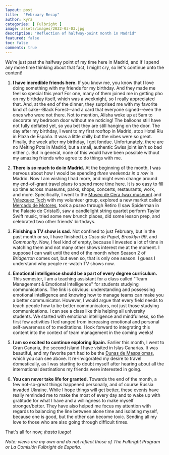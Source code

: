 ```yaml
---
layout: post
title:  "February Recap"
author: kyra
categories: [ Fulbright ]
image: assets/images/2022-03-03.jpg
description: "Reflection of halfway-point month in Madrid"
featured: false
toc: false
comments: true
---
```


We're just past the halfway point of my time here in Madrid, and if I spend any more time thinking about that fact, I might cry, so let's continue onto the content!

1. **I have incredible friends here.** If you know me, you know that I love doing something with my friends for my birthday. And they made me feel so special this year! For one, many of them joined me in getting pho on my birthday itself, which was a weeknight, so I really appreciated that. And, at the end of the dinner, they surprised me with my favorite kind of cake--Black Forest--and a card that everyone signed--even the ones who were not there. Not to mention, Alisha woke up at 5am to decorate my bedroom door without me noticing! The balloons still have not fully deflated yet, so you bet they are still hanging on the door. The day after my birthday, I went to my first rooftop in Madrid, atop Hotel Riu in Plaza de España. It was a little chilly but the vibes were so great. Finally, the week after my birthday, I got fondue. Unfortunately, there are no Melting Pots in Madrid, but a small, authentic Swiss joint isn't so bad either :). But in general, none of this would have been possible without my amazing friends who agree to do things with me.

2. **There is _so_ much to do in Madrid.** At the beginning of the month, I was nervous about how I would be spending _three weekends in a row_ in Madrid. Now I am wishing I had more, and might even change around my end-of-grant travel plans to spend more time here. It is so easy to fill up time across museums, parks, shops, concerts, restaurants, work, and more. Specifically, I went to the [Museo de Cera (wax museum)](https://www.museoceramadrid.com/) and [Velazquez Tech](https://www.velazqueztech.com/) with my volunteer group, explored a new market called [Mercado de Motores](https://mercadodemotores.es/), took a _paseo_ through Retiro (I saw Spiderman in the Palacio de Cristal!), saw a candlelight string quartet perform Taylor Swift music, tried some new brunch places, did some lesson prep, and celebrated two other friends' birthdays.

3. **Finishing a TV show is sad.** Not confined to just February, but in the past month or so, I have finished _La Casa de Papel_, _Brooklyn 99_, and _Community_. Now, I feel kind of empty, because I invested a lot of time in watching them and not many other shows interest me at the moment. I suppose I can wait until the end of the month when Season 2 of _Bridgerton_ comes out, but even so, that is only one season. I guess I understand why people re-watch TV shows now.

4. **Emotional intelligence should be a part of every degree curriculum.** This semester, I am a teaching assistant for a class called "Team Management & Emotional Intelligence" for students studying communications. The link is obvious: understanding and possessing emotional intelligence and knowing how to manage teams can make you a better communicator. However, I would argue that every field needs to teach people how to be better communicators, not just those studying communications. I can see a class like this helping all university students. We started with emotional intelligence and mindfulness, so the first few activities I led ranged from increasing emotional and personal self-awareness of to meditations. I look forward to integrating this content into the context of team management in the coming weeks!

5. **I am so excited to continue exploring Spain.** Earlier this month, I went to Gran Canaria, the second island I have visited in Islas Canarias. It was beautiful, and my favorite part had to be the [Dunas de Maspalomas](https://www.holaislascanarias.com/espacios-naturales/gran-canaria/dunas-de-maspalomas/), which you can see above. It re-invigorated my desire to travel domestically, as I was starting to doubt myself after hearing about all the international destinations my friends were interested in going.

6. **You can never take life for granted.** Towards the end of the month, a few not-so-great things happened personally, and of course Russia invaded Ukraine. While I hope things will get better, these events have really reminded me to make the most of every day and to wake up with gratitude for what I have and a willingness to make myself stronger/better. They have also helped me focus my attention with regards to balancing the line between alone time and isolating myself, because one is good, but the other can become toxic. Sending all my love to those who are also going through difficult times.

That's all for now; _¡hasta luego!_

_Note: views are my own and do not reflect those of The Fulbright Program or La Comisión Fulbright de España._